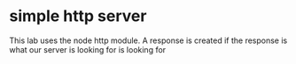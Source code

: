 # simple http server
 This lab uses the node http module. A response is created if the response is what our server is looking for is looking for
